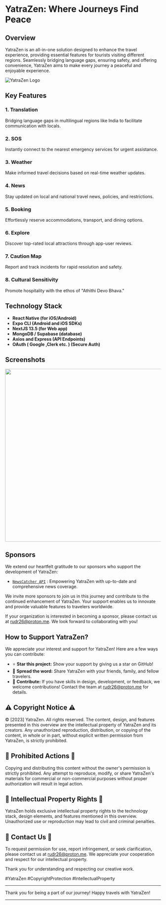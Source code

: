 # YatraZen: Where Journeys Find Peace

## Overview

YatraZen is an all-in-one solution designed to enhance the travel experience, providing essential features for tourists visiting different regions. Seamlessly bridging language gaps, ensuring safety, and offering convenience, YatraZen aims to make every journey a peaceful and enjoyable experience.

![YatraZen Logo](https://ucarecdn.com/b71f779c-9894-48cf-9383-6ce0256d5956/-/scale_crop/385x91/-/format/auto/-/quality/normal/-/rasterize/)

## Key Features

### 1. Translation

Bridging language gaps in multilingual regions like India to facilitate communication with locals.

### 2. SOS

Instantly connect to the nearest emergency services for urgent assistance.

### 3. Weather

Make informed travel decisions based on real-time weather updates.

### 4. News

Stay updated on local and national travel news, policies, and restrictions.

### 5. Booking

Effortlessly reserve accommodations, transport, and dining options.

### 6. Explore

Discover top-rated local attractions through app-user reviews.

### 7. Caution Map

Report and track incidents for rapid resolution and safety.

### 8. Cultural Sensitivity

Promote hospitality with the ethos of "Athithi Devo Bhava."

## Technology Stack

- **React Native (for iOS/Android)**
- **Expo CLI (Android and iOS SDKs)**
- **NextJS 13.5 (for Web app)**
- **MongoDB / Supabase (database)**
- **Axios and Express (API Endpoints)**
- **OAuth ( Google ,Clerk etc. ) (Secure Auth)**

## Screenshots

<img src="https://ucarecdn.com/1c53f2b7-4a42-4e6a-b4c0-ad298bbba937/-/scale_crop/838x1264/-/format/auto/-/quality/best/" width="560">

## Sponsors

We extend our heartfelt gratitude to our sponsors who support the development of YatraZen:

- [`NewsCatcher API`](https://www.newscatcherapi.com/) : Empowering YatraZen with up-to-date and comprehensive news coverage.

We invite more sponsors to join us in this journey and contribute to the continued enhancement of YatraZen. Your support enables us to innovate and provide valuable features to travelers worldwide.

If your organization is interested in becoming a sponsor, please contact us at [rudr26@proton.me](mailto:rudr26@proton.me). We look forward to collaborating with you!

## How to Support YatraZen?

We appreciate your interest and support for YatraZen! Here are a few ways you can contribute:

- ⭐ **Star this project:** Show your support by giving us a star on GitHub!
- 📣 **Spread the word:** Share YatraZen with your friends, family, and fellow travelers.
- 🚀 **Contribute:** If you have skills in design, development, or feedback, we welcome contributions! Contact the team at rudr26@proton.me for details.

## ⚠️ Copyright Notice ⚠️

© [2023] YatraZen. All rights reserved. The content, design, and features presented in this overview are the intellectual property of YatraZen and its creators. Any unauthorized reproduction, distribution, or copying of the content, in whole or in part, without explicit written permission from YatraZen, is strictly prohibited.

## 🚫 Prohibited Actions 🚫

Copying and distributing this content without the owner's permission is strictly prohibited. Any attempt to reproduce, modify, or share YatraZen's materials for commercial or non-commercial purposes without proper authorization will result in legal action.

## 💼 Intellectual Property Rights 💼

YatraZen holds exclusive intellectual property rights to the technology stack, design elements, and features mentioned in this overview. Unauthorized use or reproduction may lead to civil and criminal penalties.

## 📧 Contact Us 📧

To request permission for use, report infringement, or seek clarification, please contact us at [rudr26@proton.me](mailto:rudr26@proton.me). We appreciate your cooperation and respect for our intellectual property.

Thank you for understanding and respecting our creative work.

#YatraZen #CopyrightProtection #IntellectualProperty

---

Thank you for being a part of our journey!
Happy travels with YatraZen!

---
